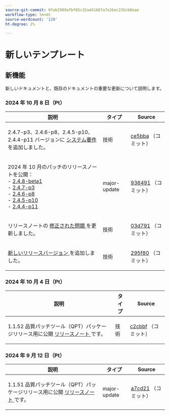 ```yaml
---
source-git-commit: 0fab2989afbf65c32ad41667a7e26ec235cb0eae
workflow-type: tm+mt
source-wordcount: '120'
ht-degree: 2%

---
```

# 新しいテンプレート

## 新機能

新しいドキュメントと、既存のドキュメントの重要な更新について説明します。

### 2024 年 10 月 8 日（Pt）

<table style="table-layout:auto;">
  <thead>
    <tr>
      <th>説明</th>
      <th>タイプ</th>
      <th>Source</th>
    </tr>
  </thead>
  <tbody>
    <tr>
      <td><p>2.4.7-p3、2.4.6-p8、2.4.5-p10、2.4.4-p11 バージョンに <a href="https://experienceleague.adobe.com/en/docs/commerce-operations/installation-guide/system-requirements"> システム要件 </a> を追加しました。</p>
</td>
      <td>技術</td>
      <td><a href="https://github.com/AdobeDocs/commerce-operations.en/commit/ce5bbafb3887c8bfb803f37fe33133fed9a23783">ce5bba</a> （コミット）</td>
    </tr>
    <tr>
      <td><p>2024 年 10 月のパッチのリリースノートを公開：<br />- <a href="https://experienceleague.adobe.com/en/docs/commerce-operations/release/notes/adobe-commerce/2-4-8">2.4.8-beta1</a><br />- <a href="https://experienceleague.adobe.com/en/docs/commerce-operations/release/notes/security-patches/2-4-7-patches">2.4.7-p3</a><br />- <a href="https://experienceleague.adobe.com/en/docs/commerce-operations/release/notes/security-patches/2-4-6-patches">2.4.6-p8</a><br />- <a href="https://experienceleague.adobe.com/en/docs/commerce-operations/release/notes/security-patches/2-4-5-patches">2.4.5-p10</a><br />- <a href="https://experienceleague.adobe.com/en/docs/commerce-operations/release/notes/security-patches/2-4-4-patches">2.4.4-p11</a></p>
</td>
      <td>major-update</td>
      <td><a href="https://github.com/AdobeDocs/commerce-operations.en/commit/93649180699470370f8e4de4f5d544689bb385bc">936491</a> （コミット）</td>
    </tr>
    <tr>
      <td><p>リリースノートの <a href="https://experienceleague.adobe.com/en/docs/commerce-operations/release/notes/adobe-commerce/2-4-8#fixed-issues"> 修正された問題 </a> を更新しました。</p>
</td>
      <td>技術</td>
      <td><a href="https://github.com/AdobeDocs/commerce-operations.en/commit/03d7916aed86aa3869a0abaf32a9c2678add9bd2">03d791</a> （コミット）</td>
    </tr>
    <tr>
      <td><p><a href="https://experienceleague.adobe.com/en/docs/commerce-operations/release/versions"> 新しいリリースバージョン </a> を追加しました。</p>
</td>
      <td>技術</td>
      <td><a href="https://github.com/AdobeDocs/commerce-operations.en/commit/295f801219885c6908faea35648878fb7a4d8ec1">295f80</a> （コミット）</td>
    </tr>
  </tbody>
</table>

### 2024 年 10 月 4 日（Pt）

<table style="table-layout:auto;">
  <thead>
    <tr>
      <th>説明</th>
      <th>タイプ</th>
      <th>Source</th>
    </tr>
  </thead>
  <tbody>
    <tr>
      <td><p>1.1.52 品質パッチツール（QPT）パッケージリリース用に公開 <a href="https://experienceleague.adobe.com/docs/commerce-operations/tools/quality-patches-tool/release-notes.html"> リリースノート </a> です。</p>
</td>
      <td>技術</td>
      <td><a href="https://github.com/AdobeDocs/commerce-operations.en/commit/c2cbbf8032ea9d29dc3c17e146ced81d7137bf77">c2cbbf</a> （コミット）</td>
    </tr>
  </tbody>
</table><!-- date_group -->

### 2024 年 9 月 12 日（Pt）

<table style="table-layout:auto;">
  <thead>
    <tr>
      <th>説明</th>
      <th>タイプ</th>
      <th>Source</th>
    </tr>
  </thead>
  <tbody>
    <tr>
      <td><p>1.1.51 品質パッチツール（QPT）パッケージリリース用に公開 <a href="https://experienceleague.adobe.com/docs/commerce-operations/tools/quality-patches-tool/release-notes.html"> リリースノート </a> です。</p>
</td>
      <td>major-update</td>
      <td><a href="https://github.com/AdobeDocs/commerce-operations.en/commit/a7cd214422842e321284f1ddc62fdab2796078d2">a7cd21</a> （コミット）</td>
    </tr>
  </tbody>
</table><!-- date_group --><!-- month_group --><!-- year_group -->
